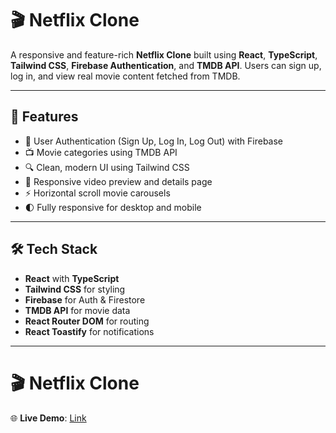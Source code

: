 # 🎬 Netflix Clone

A responsive and feature-rich **Netflix Clone** built using **React**, **TypeScript**, **Tailwind CSS**, **Firebase Authentication**, and **TMDB API**. Users can sign up, log in, and view real movie content fetched from TMDB.

---

## 🚀 Features

- 🔐 User Authentication (Sign Up, Log In, Log Out) with Firebase
- 📺 Movie categories using TMDB API
- 🔍 Clean, modern UI using Tailwind CSS
- 🎥 Responsive video preview and details page
- ⚡ Horizontal scroll movie carousels
- 🌓 Fully responsive for desktop and mobile

---

## 🛠️ Tech Stack

- **React** with **TypeScript**
- **Tailwind CSS** for styling
- **Firebase** for Auth & Firestore
- **TMDB API** for movie data
- **React Router DOM** for routing
- **React Toastify** for notifications

---

# 🎬 Netflix Clone

🌐 **Live Demo**: [Link](https://netflix-clone-1wvqmwqvb-prakash-734s-projects.vercel.app/)

